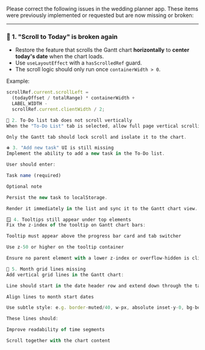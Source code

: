 Please correct the following issues in the wedding planner app. These items were previously implemented or requested but are now missing or broken:

---

### 🔁 1. "Scroll to Today" is broken again
- Restore the feature that scrolls the Gantt chart **horizontally** to **center today's date** when the chart loads.
- Use `useLayoutEffect` with a `hasScrolledRef` guard.
- The scroll logic should only run once `containerWidth > 0`.

Example:
```ts
scrollRef.current.scrollLeft =
  (todayOffset / totalRange) * containerWidth +
  LABEL_WIDTH -
  scrollRef.current.clientWidth / 2;

🧾 2. To-Do list tab does not scroll vertically
When the "To-Do List" tab is selected, allow full page vertical scrolling so the user can view all tasks.

Only the Gantt tab should lock scroll and isolate it to the chart.

➕ 3. "Add new task" UI is still missing
Implement the ability to add a new task in the To-Do list.

User should enter:

Task name (required)

Optional note

Persist the new task to localStorage.

Render it immediately in the list and sync it to the Gantt chart view.

🪟 4. Tooltips still appear under top elements
Fix the z-index of the tooltip on Gantt chart bars:

Tooltip must appear above the progress bar card and tab switcher

Use z-50 or higher on the tooltip container

Ensure no parent element with a lower z-index or overflow-hidden is clipping it

📏 5. Month grid lines missing
Add vertical grid lines in the Gantt chart:

Line should start in the date header row and extend down through the task rows

Align lines to month start dates

Use subtle style: e.g. border-muted/40, w-px, absolute inset-y-0, bg-border

These lines should:

Improve readability of time segments

Scroll together with the chart content